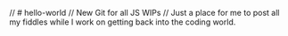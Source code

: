 // # hello-world
// New Git for all JS WIPs
// Just a place for me to post all my fiddles while I work on getting back into the coding world.
